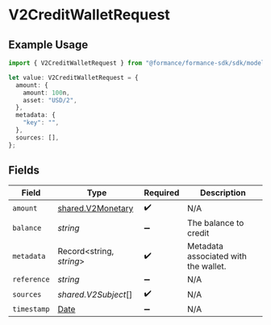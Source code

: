 # V2CreditWalletRequest

## Example Usage

```typescript
import { V2CreditWalletRequest } from "@formance/formance-sdk/sdk/models/shared";

let value: V2CreditWalletRequest = {
  amount: {
    amount: 100n,
    asset: "USD/2",
  },
  metadata: {
    "key": "",
  },
  sources: [],
};
```

## Fields

| Field                                                                                         | Type                                                                                          | Required                                                                                      | Description                                                                                   |
| --------------------------------------------------------------------------------------------- | --------------------------------------------------------------------------------------------- | --------------------------------------------------------------------------------------------- | --------------------------------------------------------------------------------------------- |
| `amount`                                                                                      | [shared.V2Monetary](../../../sdk/models/shared/v2monetary.md)                                 | :heavy_check_mark:                                                                            | N/A                                                                                           |
| `balance`                                                                                     | *string*                                                                                      | :heavy_minus_sign:                                                                            | The balance to credit                                                                         |
| `metadata`                                                                                    | Record<string, *string*>                                                                      | :heavy_check_mark:                                                                            | Metadata associated with the wallet.                                                          |
| `reference`                                                                                   | *string*                                                                                      | :heavy_minus_sign:                                                                            | N/A                                                                                           |
| `sources`                                                                                     | *shared.V2Subject*[]                                                                          | :heavy_check_mark:                                                                            | N/A                                                                                           |
| `timestamp`                                                                                   | [Date](https://developer.mozilla.org/en-US/docs/Web/JavaScript/Reference/Global_Objects/Date) | :heavy_minus_sign:                                                                            | N/A                                                                                           |